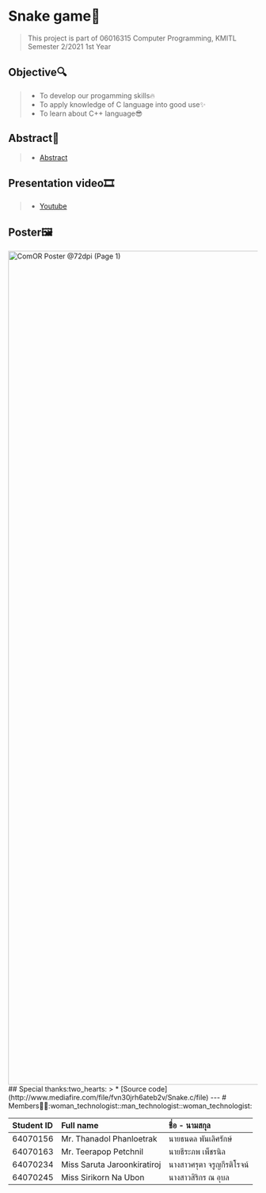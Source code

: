 # Snake game:snake:
> This project is part of 06016315 Computer Programming, KMITL Semester 2/2021 1st Year
## Objective:mag:
> * To develop our progamming skills🔥
> * To apply knowledge of C language into good use:sparkles:
> * To learn about C++ language:sunglasses:
## Abstract:page_facing_up:
> * [Abstract](https://docs.google.com/document/d/1N7dn1_y60XxvFgWz14g83KMglwUcxoq071dXkQOUyfU/edit)
## Presentation video🎞️
> * [Youtube](https://youtu.be/4sPse-E0YxQ)
## Poster🖼️
<img width="1683" alt="ComOR Poster @72dpi (Page 1)" src="https://user-images.githubusercontent.com/88507617/167927123-937a57e2-e47d-43e1-86e7-80f84b27ee99.png">
## Special thanks:two_hearts:
> * [Source code](http://www.mediafire.com/file/fvn30jrh6ateb2v/Snake.c/file)
---
# Members👨‍💻:woman_technologist::man_technologist::woman_technologist:

| Student ID | Full name | ชื่อ - นามสกุล |
| :-------- | :-------- | :-------- |
|   64070156   |   Mr. Thanadol Phanloetrak   |   นายธนดล	พันเลิศรักษ์   |
|   64070163   |   Mr. Teerapop Petchnil   |   นายธีระภพ	เพ็ชรนิล   |
|   64070234   |   Miss Saruta Jaroonkiratiroj   |   นางสาวศรุตา	จรูญกีรติโรจน์   |
|   64070245   |   Miss Sirikorn Na Ubon   |   นางสาวสิริกร 	ณ อุบล   |

